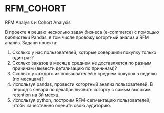 # RFM_COHORT
RFM Analysis и Cohort Analysis

В проекте я решаю несколько задач бизнеса (e-commerce) с помощью библиотеки Pandas, в том числе провожу когортный анализ и RFM анализ.
Задачи проекта:
1. Сколько у нас пользователей, которые совершили покупку только один раз?
2. Сколько заказов в месяц в среднем не доставляется по разным причинам (вывести детализацию по причинам)?
3. Сколько у каждого из пользователей в среднем покупок в неделю (по месяцам)?
4. Используя pandas, провести когортный анализ пользователей. В период с января по декабрь выявить когорту с самым высоким retention на 3й месяц.
5. Используя python, построим RFM-сегментацию пользователей, чтобы качественно оценить свою аудиторию.
